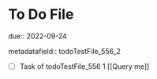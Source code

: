 # To Do File

due:: 2022-09-24

metadatafield:: todoTestFile_556_2

- [ ] Task of todoTestFile_556 1 [[Query me]]
